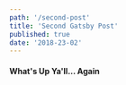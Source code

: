 ```yaml
---
path: '/second-post'
title: 'Second Gatsby Post'
published: true
date: '2018-23-02' 
---
```

#### What's Up Ya'll... Again
